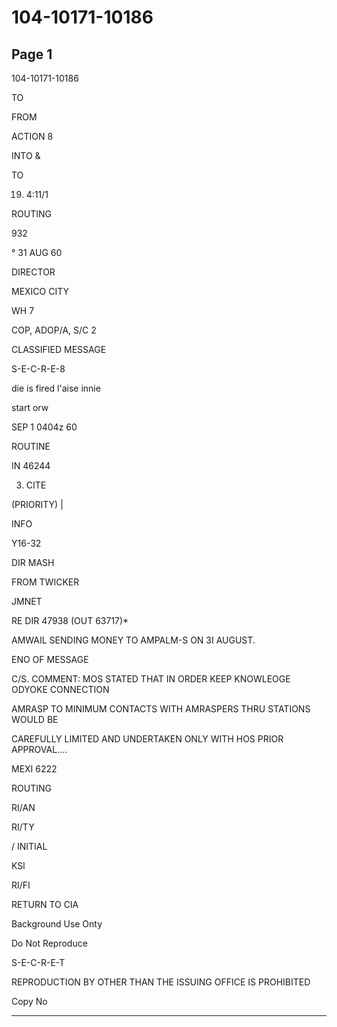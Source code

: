 # 104-10171-10186

## Page 1

104-10171-10186

TO

FROM

ACTION 8

INTO &

TO

19. 4:11/1

ROUTING

932

° 31 AUG 60

DIRECTOR

MEXICO CITY

WH 7

COP, ADOP/A, S/C 2

CLASSIFIED MESSAGE

S-E-C-R-E-8

die is fired l'aise innie

start orw

SEP 1 0404z 60

ROUTINE

IN 46244

3. CITE

(PRIORITY) |

INFO

Y16-32

DIR MASH

FROM TWICKER

JMNET

RE DIR 47938 (OUT 63717)*

AMWAIL SENDING MONEY TO AMPALM-S ON 3I AUGUST.

ENO OF MESSAGE

C/S. COMMENT: MOS STATED THAT IN ORDER KEEP KNOWLEOGE ODYOKE CONNECTION

AMRASP TO MINIMUM CONTACTS WITH AMRASPERS THRU STATIONS WOULD BE

CAREFULLY LIMITED AND UNDERTAKEN ONLY WITH HOS PRIOR APPROVAL....

MEXI 6222

ROUTING

RI/AN

RI/TY

/ INITIAL

KSl

RI/FI

RETURN TO CIA

Background Use Onty

Do Not Reproduce

S-E-C-R-E-T

REPRODUCTION BY OTHER THAN THE ISSUING OFFICE IS PROHIBITED

Copy No

---


